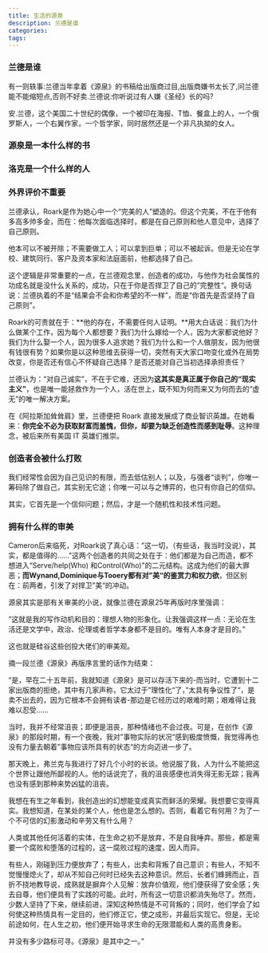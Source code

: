 ```yaml
---
title: 生活的源泉
description: 兰德是谁
categories:
tags:
---
```


### 兰德是谁

有一则轶事:兰德当年拿着《源泉》的书稿给出版商过目,出版商嫌书太长了,问兰德能不能缩短点,否则不好卖.兰德说:你听说过有人嫌《圣经》长的吗?

安.兰德，这个美国二十世纪的偶像，一个被印在海报、T恤、餐盒上的人，一个俄罗斯人，一个右翼作家，一个哲学家，同时居然还是一个非凡执拗的女人。



### 源泉是一本什么样的书





### 洛克是一个什么样的人





### 外界评价不重要

兰德承认，Roark是作为她心中一个“完美的人”塑造的。但这个完美，不在于他有多高多帅多金，而在：他每次面临选择时，都是在自己原则和他人意见中，选择了自己原则。

他本可以不被开除；不需要做工人；可以拿到巨单；可以不被起诉。但是无论在学校、建筑同行、客户及资本家和法庭面前，他都选择了自己。

这个逻辑是非常重要的一点，在兰德观念里，创造者的成功，与他作为社会属性的功成名就是没什么关系的，成功，只在于你是否捍卫了自己的”完整性“。换句话说：兰德执着的不是“结果会不会和你希望的不一样”，而是“你首先是否坚持了自己原则”。

Roark的可贵就在于：**他的存在，不需要任何人证明。**用大白话说：我们为什么做某个工作，因为每个人都想要？我们为什么嫁给一个人，因为大家都说他好？我们为什么娶一个人，因为很多人追求她？我们为什么和一个人做朋友，因为他很有钱很有势？如果你是以这种思维去获得一切，突然有天大家口吻变化或外在局势改变，你是否还有信心不怀疑自己选择？是否还能对自己当初选择承担责任？

兰德认为：“对自己诚实”，不在于它难，还因为**这其实是真正属于你自己的“现实主义”**，也是唯一能拯救作为一个人，活在世上，既不知为何而来又为何而去的“虚无”的唯一解决方案。

在《阿拉斯加耸耸肩》里，兰德便把 Roark 直接发展成了商业智识英雄。在她看来：**你完全不必为获取财富而羞愧，但你，却要为缺乏创造性而感到耻辱**。这种理念，被后来所有美国 IT 英雄们推崇。

### 创造者会被什么打败

我们经常性会因为自己见识的有限，而去低估别人；以及，与强者“谈判”，你唯一筹码除了做自己，其实别无它途；你唯一可以与之博弈的，也只有你自己的信仰。

其实，它首先是一个信仰问题；然后，才是一个随机性和技术性问题。



### 拥有什么样的审美

Cameron后来临死，对Roark说了真心话：”这一切，（有些话，我当时没说），其实，都是值得的……"这两个创造者的共同之处在于：他们都是为自己而造，都不想进入“Serve/help(Who) 和Control(Who)"的二元结构。这成为他们的最大罪恶；**而Wynand,Dominique与Tooery都有对”美“的鉴赏力和权力欲**，但区别在：前两者，引发了对捍卫”美“的冲动。

源泉其实是部有关审美的小说，就像兰德在源泉25年再版时序里强调：

”这就是我的写作动机和目的：理想人物的形象化。让我强调这样一点：无论在生活还是文学中，政治、伦理或者哲学本身都不是目的。唯有人本身才是目的。”

这也就是硅谷这些创投大佬们的审美观。

摘一段兰德《源泉》再版序言里的话作为结束：

“是，早在二十五年前，我就知道《源泉》是可以存活下来的-而当时，它遭到十二家出版商的拒绝，其中有几家声称，它太过于”理性化“了，”太具有争议性了“，是卖不出去的，因为它根本不会拥有读者-那边是它经历过的艰难时期；艰难得让我难以忍受......

当时，我并不经常沮丧；即便是沮丧，那种情绪也不会过夜。可是，在创作《源泉》的那段时期，有一个夜晚，我对”事物实际的状况“感到极度愤慨，我觉得再也没有力量去朝着”事物应该所具有的状态“的方向迈进一步了。

那天晚上，弗兰克与我进行了好几个小时的长谈。他说服了我，人为什么不能把这个世界让跟他所鄙视的人。他的话说完了，我的沮丧感便也消失得无影无踪；我再也没有感到那种来势凶猛的沮丧。

我想在有生之年看到，我创造出的幻想能变成真实而鲜活的荣耀。我想要它变得真实。我想知道，在某处的某个人，他也是怎么想的。否则，看着它有何用？为了一个不可信的幻影激动和辛劳又有什么用？

人类或其他任何活着的实体，在生命之初不是放弃，不是自我唾弃。那些，都是需要一个腐败和堕落的过程的，这一腐败过程的速度，因人而异。

有些人，刚碰到压力便放弃了；有些人，出卖和背叛了自己意识；有些人，不知不觉慢慢熄火了，却从不知自己何时已经失去这种意识。然后，长者们蜂拥而止，百折不挠地教导说，成熟就是摒弃个人见解：放弃价值观，他们便获得了安全感；失去自尊，他们便具有了实践的可能。此时，所有这一切意识都消失殆尽了。然而，少数人坚持了下来，继续前进，深知这种热情是不可背叛的；同时，他们学会了如何使这种热情具有一定目的，他们修正它，使之成形，并最后实现它。但是，无论前途如何，在人生之初，他们便开始寻求生命的无限潜能和人类的高贵身影。

并没有多少路标可寻。《源泉》是其中之一。”

